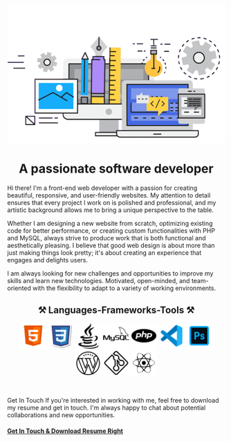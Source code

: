 <!--
### Hi there 👋


**LeilaBasri/LeilaBasri** is a ✨ _special_ ✨ repository because its `README.md` (this file) appears on your GitHub profile.

Here are some ideas to get you started:

- 🔭 I’m currently working on ...
- 🌱 I’m currently learning ...
- 👯 I’m looking to collaborate on ...
- 🤔 I’m looking for help with ...
- 💬 Ask me about ...
- 📫 How to reach me: ...
- 😄 Pronouns: ...
- ⚡ Fun fact: ...
-->
<p align="center">
<img src="Images/website-development.webp">
</p>
<h1 align="center">
   A passionate software developer
</h1>
<p>
   Hi there! I'm a front-end web developer with a passion for creating beautiful, responsive, and user-friendly websites. My attention to detail ensures that every project I work on is polished and professional, and my artistic background allows me to bring a unique perspective to the table.
</p>
<p>
   Whether I am designing a new website from scratch, optimizing existing code for better performance, or creating custom functionalities with PHP and MySQL, always strive to produce work that is both functional and aesthetically pleasing. I believe that good web design is about more than just making things look pretty; it's about creating an experience that engages and delights users.
</p>
<p>
   I am always looking for new challenges and opportunities to improve my skills and learn new technologies. Motivated, open-minded, and team-oriented with the flexibility to adapt to a variety of working environments.
</p>
<h2 align="center">
   ⚒ Languages-Frameworks-Tools ⚒
</h2>
<p align="center">
   <img src="Images/html.png" width="60" height="60">
   <img src="Images/css.png" width="60" height="60">
   <img src="Images/java script.png" width="60" height="60">
   <img src="Images/mysql.png" width="60" height="60">
   <img src="Images/php.png" width="60" height="60">
   <img src="Images/visual stodio.png" width="60" height="60">
   <img src="Images/photoshop.png" width="60" height="60">
   <img src="Images/download.png" width="60" height="60">
   <img src="Images/git.png" width="60" height="60">
   <img src="Images/react.png" width="60" height="60">
</p>
<br>
<p>
   Get In Touch If you're interested in working with me, feel free to download my resume and get in touch. I'm always happy to chat about potential collaborations and new opportunities.
</p>
<h4><a href="Leila basri-2.pdf"> Get In Touch & Download Resume Right</a></h4>
